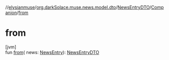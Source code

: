 //[elysianmuse](../../../../index.md)/[org.darkSolace.muse.news.model.dto](../../index.md)/[NewsEntryDTO](../index.md)/[Companion](index.md)/[from](from.md)

# from

[jvm]\
fun [from](from.md)(
news: [NewsEntry](../../../org.darkSolace.muse.news.model/-news-entry/index.md)): [NewsEntryDTO](../index.md)
